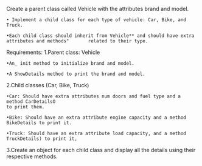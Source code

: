 Create a parent class called Vehicle with the attributes brand and model.

    • Implement a child class for each type of vehicle: Car, Bike, and Truck.

    •Each child class should inherit from Vehicle** and should have extra attributes and methods"       related to their type.

Requirements:
  1.Parent class: Vehicle

    •An_ init method to initialize brand and model.
    
    •A ShowDetails method to print the brand and model.

  2.Child classes (Car, Bike, Truck)

    •Car: Should have extra attributes num doors and fuel type and a method CarDetailsO
    to print them.

    •Bike: Should have an extra attribute engine capacity and a method BikeDetails to print it.

    •Truck: Should have an extra attribute load capacity, and a method TruckDetails) to print it,

3.Create an object for each child class and display all the details using their respective methods.
